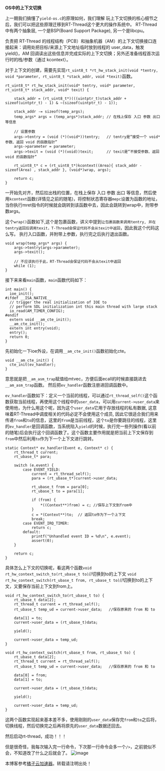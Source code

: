 **OS中的上下文切换**

上一期我们搞懂了`yield-os.c`的原理如何，我们理解 玩上下文切换的核心细节之后，我们可以把这些原理迁移到RT-Thread这个更大的操作系统中。
RT-Thread中有两个抽象层, 一个是BSP(Board Support Package), 另一个是libcpu。

负责把 RT-Thread 的线程结构（PCB）和抽象机器（AM）的上下文切换接口连接起来：调用处把目标/来源上下文地址临时放到线程的 user\_data，触发 yield()，AM 回调读出这些信息并完成实际的上下文切换；另外还准备线程首次运行时的栈/参数（通过 kcontext）。

对于上下文的创建，需要先实现`rt_uint8_t *rt_hw_stack_init(void *tentry, void *parameter, rt_uint8_t *stack_addr, void *texit)`函数。

```
rt_uint8_t* rt_hw_stack_init(void* tentry, void* parameter, rt_uint8_t* stack_addr, void* texit) {

    stack_addr = (rt_uint8_t*)(((uintptr_t)stack_addr + sizeof(uintptr_t) - 1) & ~(sizeof(uintptr_t) - 1));

    stack_addr -= sizeof(temp_args); 
    temp_args* args = (temp_args*)stack_addr; // 在栈上保存 入口 参数 出口 等信息

    // 设置参数
    args->tentry = (void (*)(void*))tentry;   // tentry是“接受一个 void* 参数、返回 void 的函数指针”
    args->parameter = parameter;
    args->texit = (void (*)(void))texit;      // texit是“不接受参数、返回 void 的函数指针”

    rt_uint8_t* c = (rt_uint8_t*)kcontext((Area){ stack_addr - sizeof(Area) , stack_addr }, (void*)wrap, args);

    return c;
}
```

一开始先对齐，然后拉出栈的位置，在栈上保存 入口 参数 出口 等信息，然后使用`kcontext`函数(详情见之前的随笔)，将控制状态寄存器`mepc`设置为函数的地址，当你执行mret指令的时候就会跳转到该函数中去，因此会跳转到wrap中，附带参数args。

这个`wrap()`函数如下,这个是包裹函数，讲义中提到`让包裹函数来调用tentry, 并在tentry返回后调用texit，T-Thread会保证代码不会从texit中返回`，因此我这个代码这么写。
执行入口函数，并附带上参数，执行完之后执行退出函数。

```
void wrap(temp_args* args) {
    args->tentry(args->parameter);
    args->texit();

    // 不应该执行于此，RT-Thread会保证代码不会从texit中返回
    while (1);
}
```

接下来来看`main`函数，`main`函数代码如下：

```
int main() {
  ioe_init();
#ifdef __ISA_NATIVE__
  // trigger the real initialization of IOE to
  // perform SDL initialization int this main thread with large stack
  io_read(AM_TIMER_CONFIG);
#endif
  extern void __am_cte_init();
  __am_cte_init();
  extern int entry(void);
  entry();
  return 0;
}
```

先初始化一下ioe外设，在调用`__am_cte_init()`函数初始化cte。

```
void __am_cte_init() {
  cte_init(ev_handler); 
}
```

意思就是把`__am_asm_trap`赋值给mtvec，方便后面ecall的时候直接跳进去`__am_asm_trap`函数。
然后把`ev_handler`函数注册进回调函数中。

`ev_handler`函数如下：定义一个当前的线程，可以通过`rt_thread_self()`这个函数获取当前线程，再使用这个线程中的`user_data`，可以用`current->user_data`来使用他，为什么用这个呢，因为这个`user_data`它用于存放线程的私有数据, 这意味着RT-Thread中调度相关的代码必定不会使用这个成员, 因此它很适合我们用来传递`from`和`to`的信息，这里的`from`是当前线程，这个`to`是你要跳往的线程，这里的`ev_handler`是回调函数，当系统陷入`yield`的时候，执行完一些列操作(看以前的随笔)后会执行这个回调函数了。这个函数主要作用就是把当前上下文保存到`from`中然后利用`to`作为下一个上下文进行跳转。

```
static Context* ev_handler(Event e, Context* c) {
    rt_thread_t current;
    rt_ubase_t* para;

    switch (e.event) {
        case EVENT_YIELD:
            current = rt_thread_self();
            para = (rt_ubase_t*)current->user_data;

            rt_ubase_t from = para[0];
            rt_ubase_t to = para[1];

            if (from) {
                *((Context**)from) = c; //保存上下文到from中
            }
            c = *(Context**)to;  // 返回to作为下一个上下文
            break;
        case EVENT_IRQ_TIMER:
            return c;
        default:
            printf("Unhandled event ID = %d\n", e.event);
            assert(0);
    }

    return c;
}
```

具体怎么上下文的切换呢，看这两个函数`void rt_hw_context_switch_to(rt_ubase_t to)`//切换到to的上下文
`void rt_hw_context_switch(rt_ubase_t from, rt_ubase_t to)`//切换到to的上下文，又要保存当前上下文到from上。

```
void rt_hw_context_switch_to(rt_ubase_t to) {
    rt_ubase_t data[2];
    rt_thread_t current = rt_thread_self();
    rt_ubase_t temp_ud = current->user_data;   //保存原来的 from 和 to

    data[1] = to;
    current->user_data = (rt_ubase_t)data;
    
    yield();

    current->user_data = temp_ud;
}
```

```
void rt_hw_context_switch(rt_ubase_t from, rt_ubase_t to) {
    rt_ubase_t data[2];
    rt_thread_t current = rt_thread_self();
    rt_ubase_t temp_ud = current->user_data;   //保存原来的 from 和 to

    data[0] = from;
    data[1] = to;

    current->user_data = (rt_ubase_t)data;

    yield();

    current->user_data = temp_ud;
}
```

这两个函数实现起来基本差不多，使用刚刚的`user_data`保存完`from`和`to`之后将，切换线程，然后切换完之后再将原先的`user_data`数据还回去。

然后启动rt-thread，成功！！！

但是很奇怪，我每次输入完一行命令，下次那一行命令会多一个`/>`，之前貌似不会，不知道改了什么之后就会了。
![image]()

本博客参考[橘子云加速器](https://91biji.org)。转载请注明出处！
